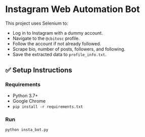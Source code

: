 # Instagram Web Automation Bot

This project uses Selenium to:
- Log in to Instagram with a dummy account.
- Navigate to the `@cbitosc` profile.
- Follow the account if not already followed.
- Scrape bio, number of posts, followers, and following.
- Save the extracted data to `profile_info.txt`.

## ✅ Setup Instructions

### Requirements
- Python 3.7+
- Google Chrome
- `pip install -r requirements.txt`

### Run

```bash
python insta_bot.py
